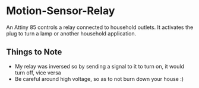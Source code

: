 # Motion-Sensor-Relay
An Attiny 85 controls a relay connected to household outlets. It activates the plug to turn a lamp or another household application. 
## Things to Note ##

- My relay was inversed so by sending a signal to it to turn on, it would turn off, vice versa
- Be careful around high voltage, so as to not burn down your house :)


